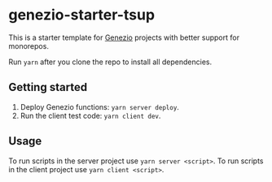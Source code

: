 # genezio-starter-tsup

This is a starter template for [Genezio](https://genez.io) projects with better support for monorepos.

Run `yarn` after you clone the repo to install all dependencies.

## Getting started

1. Deploy Genezio functions: `yarn server deploy`.
2. Run the client test code: `yarn client dev`.

## Usage

To run scripts in the server project use `yarn server <script>`.
To run scripts in the client project use `yarn client <script>`.
